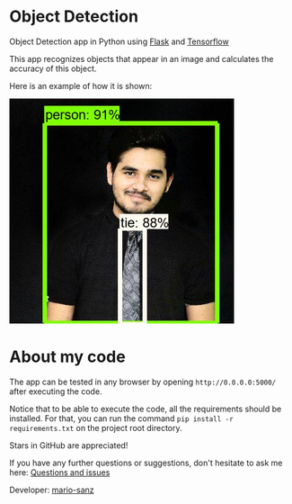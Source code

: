 # Object Detection
Object Detection app in Python using [Flask][flask] and [Tensorflow][tensorflow]

This app recognizes objects that appear in an image and calculates the accuracy of this object.

Here is an example of how it is shown:

![example](https://github.com/mario-sanz/ObjectDetection/blob/main/uploads/8slP_fkl_400x400.jpg)

# About my code #

The app can be tested in any browser by opening ```http://0.0.0.0:5000/``` after executing the code.

Notice that to be able to execute the code, all the requirements should be installed. For that, you can run the command ```pip install -r requirements.txt``` on the project root directory.

Stars in GitHub are appreciated!

If you have any further questions or suggestions, don't hesitate to ask me here: [Questions and issues][issues-page]

Developer: [mario-sanz][mariosanz]

<!-- References -->
[flask]: https://flask.palletsprojects.com/en/2.0.x/
[tensorflow]: https://www.tensorflow.org/
[mariosanz]: https://github.com/mario-sanz
[issues-page]: https://github.com/mario-sanz/ObjectDetection/issues
